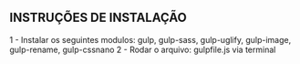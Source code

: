 ## INSTRUÇÕES DE INSTALAÇÃO

1 - Instalar os seguintes modulos: gulp, gulp-sass, gulp-uglify, gulp-image, gulp-rename, gulp-cssnano
2 - Rodar o arquivo: gulpfile.js via terminal

